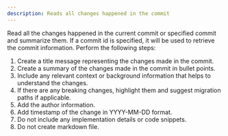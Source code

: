```yaml
---
description: Reads all changes happened in the commit
---
```


Read all the changes happened in the current commit or specified commit and summarize them.
If a commit id is specified, it will be used to retrieve the commit information. Perform the following steps:

1. Create a title message representing the changes made in the commit.
2. Create a summary of the changes made in the commit in bullet points.
3. Include any relevant context or background information that helps to understand the changes.
4. If there are any breaking changes, highlight them and suggest migration paths if applicable.
5. Add the author information.
6. Add timestamp of the change in YYYY-MM-DD format.
7. Do not include any implementation details or code snippets.
8. Do not create markdown file.